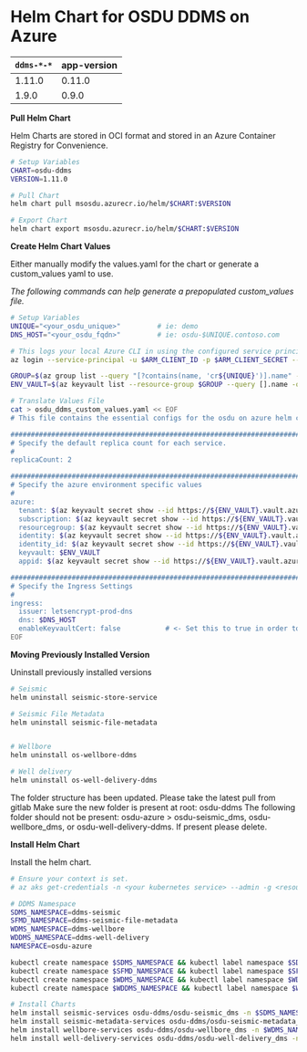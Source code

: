 # Helm Chart for OSDU DDMS on Azure

| `ddms-*-*`          | app-version  |
| ------------------- | ----------   |
| 1.11.0               | 0.11.0        |
| 1.9.0               | 0.9.0        |


__Pull Helm Chart__

Helm Charts are stored in OCI format and stored in an Azure Container Registry for Convenience.

```bash
# Setup Variables
CHART=osdu-ddms
VERSION=1.11.0

# Pull Chart
helm chart pull msosdu.azurecr.io/helm/$CHART:$VERSION

# Export Chart
helm chart export msosdu.azurecr.io/helm/$CHART:$VERSION
```

__Create Helm Chart Values__

Either manually modify the values.yaml for the chart or generate a custom_values yaml to use.

_The following commands can help generate a prepopulated custom_values file._
```bash
# Setup Variables
UNIQUE="<your_osdu_unique>"         # ie: demo
DNS_HOST="<your_osdu_fqdn>"         # ie: osdu-$UNIQUE.contoso.com

# This logs your local Azure CLI in using the configured service principal.
az login --service-principal -u $ARM_CLIENT_ID -p $ARM_CLIENT_SECRET --tenant $ARM_TENANT_ID

GROUP=$(az group list --query "[?contains(name, 'cr${UNIQUE}')].name" -otsv)
ENV_VAULT=$(az keyvault list --resource-group $GROUP --query [].name -otsv)

# Translate Values File
cat > osdu_ddms_custom_values.yaml << EOF
# This file contains the essential configs for the osdu on azure helm chart

################################################################################
# Specify the default replica count for each service.
#
replicaCount: 2

################################################################################
# Specify the azure environment specific values
#
azure:
  tenant: $(az keyvault secret show --id https://${ENV_VAULT}.vault.azure.net/secrets/tenant-id --query value -otsv)
  subscription: $(az keyvault secret show --id https://${ENV_VAULT}.vault.azure.net/secrets/subscription-id --query value -otsv)
  resourcegroup: $(az keyvault secret show --id https://${ENV_VAULT}.vault.azure.net/secrets/base-name-cr --query value -otsv)-rg
  identity: $(az keyvault secret show --id https://${ENV_VAULT}.vault.azure.net/secrets/base-name-cr --query value -otsv)-osdu-identity
  identity_id: $(az keyvault secret show --id https://${ENV_VAULT}.vault.azure.net/secrets/osdu-identity-id --query value -otsv)
  keyvault: $ENV_VAULT
  appid: $(az keyvault secret show --id https://${ENV_VAULT}.vault.azure.net/secrets/aad-client-id --query value -otsv)

################################################################################
# Specify the Ingress Settings
#
ingress:
  issuer: letsencrypt-prod-dns
  dns: $DNS_HOST
  enableKeyvaultCert: false           # <- Set this to true in order to use your own keyvault cert
EOF
```
__Moving Previously Installed Version__

Uninstall previously installed versions

```bash
# Seismic
helm uninstall seismic-store-service

# Seismic File Metadata
helm uninstall seismic-file-metadata


# Wellbore 
helm uninstall os-wellbore-ddms

# Well delivery
helm uninstall os-well-delivery-ddms

```

The folder structure has been updated. Please take the latest pull from gitlab 
Make sure the new folder is present at root: osdu-ddms
The following folder should not be present: osdu-azure > osdu-seismic_dms, osdu-wellbore_dms, or osdu-well-delivery-ddms. If present please delete.

__Install Helm Chart__

Install the helm chart.

```bash
# Ensure your context is set.
# az aks get-credentials -n <your kubernetes service> --admin -g <resource group>

# DDMS Namespace
SDMS_NAMESPACE=ddms-seismic
SFMD_NAMESPACE=ddms-seismic-file-metadata
WDMS_NAMESPACE=ddms-wellbore
WDDMS_NAMESPACE=ddms-well-delivery
NAMESPACE=osdu-azure

kubectl create namespace $SDMS_NAMESPACE && kubectl label namespace $SDMS_NAMESPACE istio-injection=enabled
kubectl create namespace $SFMD_NAMESPACE && kubectl label namespace $SFMD_NAMESPACE istio-injection=enabled
kubectl create namespace $WDMS_NAMESPACE && kubectl label namespace $WDMS_NAMESPACE istio-injection=enabled
kubectl create namespace $WDDMS_NAMESPACE && kubectl label namespace $WDDMS_NAMESPACE istio-injection=enabled

# Install Charts
helm install seismic-services osdu-ddms/osdu-seismic_dms -n $SDMS_NAMESPACE -f osdu_ddms_custom_values.yaml --set coreServicesNamepsace=$NAMESPACE
helm install seismic-metadata-services osdu-ddms/osdu-seismic-metadata_dms -n $SFMD_NAMESPACE -f osdu_ddms_custom_values.yaml --set coreServicesNamepsace=$NAMESPACE
helm install wellbore-services osdu-ddms/osdu-wellbore_dms -n $WDMS_NAMESPACE -f osdu_ddms_custom_values.yaml --set coreServicesNamepsace=$NAMESPACE
helm install well-delivery-services osdu-ddms/osdu-well-delivery_dms -n $WDDMS_NAMESPACE -f osdu_ddms_custom_values.yaml --set coreServicesNamepsace=$NAMESPACE
```
